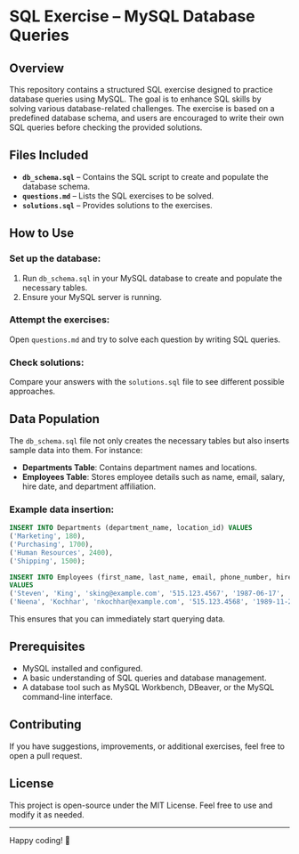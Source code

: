 # SQL Exercise – MySQL Database Queries

## Overview

This repository contains a structured SQL exercise designed to practice database queries using MySQL. The goal is to enhance SQL skills by solving various database-related challenges. The exercise is based on a predefined database schema, and users are encouraged to write their own SQL queries before checking the provided solutions.

## Files Included

- **`db_schema.sql`** – Contains the SQL script to create and populate the database schema.
- **`questions.md`** – Lists the SQL exercises to be solved.
- **`solutions.sql`** – Provides solutions to the exercises.

## How to Use

### Set up the database:
1. Run `db_schema.sql` in your MySQL database to create and populate the necessary tables.
2. Ensure your MySQL server is running.

### Attempt the exercises:
Open `questions.md` and try to solve each question by writing SQL queries.

### Check solutions:
Compare your answers with the `solutions.sql` file to see different possible approaches.

## Data Population

The `db_schema.sql` file not only creates the necessary tables but also inserts sample data into them. For instance:

- **Departments Table**: Contains department names and locations.
- **Employees Table**: Stores employee details such as name, email, salary, hire date, and department affiliation.

### Example data insertion:
```sql
INSERT INTO Departments (department_name, location_id) VALUES 
('Marketing', 180),
('Purchasing', 1700),
('Human Resources', 2400),
('Shipping', 1500);

INSERT INTO Employees (first_name, last_name, email, phone_number, hire_date, job_id, salary, commission_pct, manager_id, department_id)
VALUES 
('Steven', 'King', 'sking@example.com', '515.123.4567', '1987-06-17', 'AD_PRES', 24000.00, NULL, NULL, 1),
('Neena', 'Kochhar', 'nkochhar@example.com', '515.123.4568', '1989-11-21', 'AD_VP', 17000.00, NULL, 1, 1);
```

This ensures that you can immediately start querying data.

## Prerequisites
- MySQL installed and configured.
- A basic understanding of SQL queries and database management.
- A database tool such as MySQL Workbench, DBeaver, or the MySQL command-line interface.

## Contributing

If you have suggestions, improvements, or additional exercises, feel free to open a pull request.

## License

This project is open-source under the MIT License. Feel free to use and modify it as needed.

---
Happy coding! 🚀